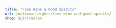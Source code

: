 ```yaml
---
title: "Fine Wine & Good Spirits"
url: /natrona-heights/fine-wine-und-good-spirits/
shop: Spirituosen
---
```

